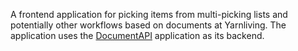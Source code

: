 
A frontend application for picking items from multi-picking lists and potentially other workflows based on documents at Yarnliving. The application uses the [DocumentAPI](https://github.com/thetis-apps/DocumentAPI) application as its backend.